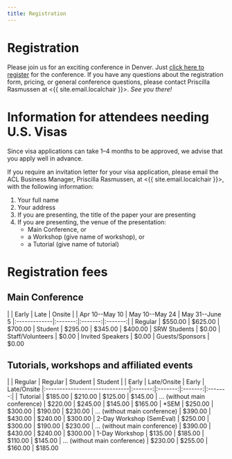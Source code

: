 ```yaml
---
title: Registration
---
```


# Registration

Please join us for an exciting conference in Denver. Just [click here to register][] for the conference. If you have any questions about the registration form, pricing, or general conference questions, please contact Priscilla Rasmussen at <{{ site.email.localchair }}>. *See you there!*

[click here to register]: https://aclweb.org/conference/naacl-2015-conference-registration/

# Information for attendees needing U.S. Visas

Since visa applications can take 1–4 months to be approved, we advise that you apply well in advance.

If you require an invitation letter for your visa application, please email the ACL Business Manager, Priscilla Rasmussen, at <{{ site.email.localchair }}>, with the following information:

1. Your full name
2. Your address
3. If you are presenting, the title of the paper your are presenting
4. If you are presenting, the venue of the presentation:
   + Main Conference, or
   + a Workshop (give name of workshop), or
   + a Tutorial (give name of tutorial)


# Registration fees

## Main Conference

|              |  Early  |  Late   | Onsite
|              | Apr 10--May 10 | May 10--May 24 | May 31--June 5
|:-------------|:-------:|:-------:|:-------:|
| Regular      | $550.00 | $625.00 | $700.00
| Student      | $295.00 | $345.00 | $400.00
| SRW Students | $0.00
| Staff/Volunteers | $0.00
| Invited Speakers | $0.00
| Guests/Sponsors  | $0.00

## Tutorials, workshops and affiliated events

|                           | Regular |   Regular   | Student |   Student
|                           |  Early  | Late/Onsite |  Early  | Late/Onsite
|:------------------------------|:-------:|:-------:|:-------:|:-------:|
| Tutorial                      | $185.00 | $210.00 | $125.00 | $145.00
| ... (without main conference) | $220.00 | $245.00 | $145.00 | $165.00
| \*SEM                         | $250.00 | $300.00 | $190.00 | $230.00
| ... (without main conference) | $390.00 | $430.00 | $240.00 | $300.00
| 2-Day Workshop (SemEval)      | $250.00 | $300.00 | $190.00 | $230.00
| ... (without main conference) | $390.00 | $430.00 | $240.00 | $300.00
| 1-Day Workshop                | $135.00 | $185.00 | $110.00 | $145.00
| ... (without main conference) | $230.00 | $255.00 | $160.00 | $185.00
